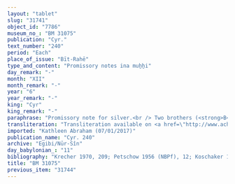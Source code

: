 ```yaml
---
layout: "tablet"
slug: "31741"
object_id: "7786"
museum_no_: "BM 31075"
publication: "Cyr."
text_number: "240"
period: "Each"
place_of_issue: "Bīt-Rahē"
type_and_content: "Promissory notes ina muẖẖi"
day_remark: "-"
month: "XII"
month_remark: "-"
year: "6"
year_remark: "-"
king: "Cyr"
king_remark: "-"
paraphrase: "Promissory note for silver.<br /> Two brothers (<strong>B<sub>1</sub></strong> and <strong>B<sub>2</sub></strong>) owe 10 shekels of silver to <strong>A</strong>, to be paid in Nisan (I). In addition, there is an earlier promissory note for 1/3 mina of silver which is still pending. Witnesses.<br /> &nbsp;<br /> <strong>A </strong>= Itti-Marduk-balāṭu/Nab&ucirc;-ahhē-iddin//Egibi; <strong>B<sub>1 </sub></strong>= Mu&scaron;ēzib-Marduk/Marduk-bān-zeri/Bēl-eṭēru; <strong>B<sub>2 </sub></strong>= Nergal-iddin/Marduk-bān-zeri//Bēl-eṭēru"
transliteration: "Transliteration available on <a href=\"http://www.achemenet.com/fr/item/?/sources-textuelles/textes-par-langues-et-ecritures/babylonien/archives-egibi/1670571\" target=\"_blank\">Achemenet</a>"
imported: "Kathleen Abraham (07/01/2017)"
publication_name: "Cyr. 240"
archive: "Egibi/Nūr-Sîn"
day_babylonian_: "11"
bibliography: "Krecher 1970, 209; Petschow 1956 (NBPf), 12; Koschaker 1911, 86"
title: "BM 31075"
previous_item: "31744"
---
```

